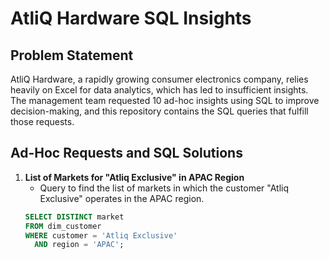 # AtliQ Hardware SQL Insights

## Problem Statement

AtliQ Hardware, a rapidly growing consumer electronics company, relies heavily on Excel for data analytics, which has led to insufficient insights. The management team requested 10 ad-hoc insights using SQL to improve decision-making, and this repository contains the SQL queries that fulfill those requests.

## Ad-Hoc Requests and SQL Solutions

1. **List of Markets for "Atliq Exclusive" in APAC Region**
   - Query to find the list of markets in which the customer "Atliq Exclusive" operates in the APAC region.
   ```sql
   SELECT DISTINCT market 
   FROM dim_customer
   WHERE customer = 'Atliq Exclusive' 
     AND region = 'APAC';
